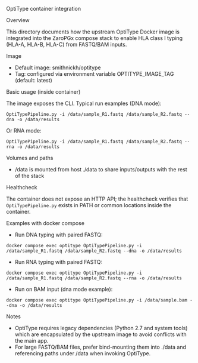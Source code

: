 OptiType container integration

Overview

This directory documents how the upstream OptiType Docker image is integrated into the ZaroPGx compose stack to enable HLA class I typing (HLA-A, HLA-B, HLA-C) from FASTQ/BAM inputs.

Image

- Default image: smithnickh/optitype
- Tag: configured via environment variable OPTITYPE_IMAGE_TAG (default: latest)

Basic usage (inside container)

The image exposes the CLI. Typical run examples (DNA mode):

```
OptiTypePipeline.py -i /data/sample_R1.fastq /data/sample_R2.fastq --dna -o /data/results
```

Or RNA mode:

```
OptiTypePipeline.py -i /data/sample_R1.fastq /data/sample_R2.fastq --rna -o /data/results
```

Volumes and paths

- /data is mounted from host ./data to share inputs/outputs with the rest of the stack

Healthcheck

The container does not expose an HTTP API; the healthcheck verifies that `OptiTypePipeline.py` exists in PATH or common locations inside the container.

Examples with docker compose

- Run DNA typing with paired FASTQ:

```
docker compose exec optitype OptiTypePipeline.py -i /data/sample_R1.fastq /data/sample_R2.fastq --dna -o /data/results
```

- Run RNA typing with paired FASTQ:

```
docker compose exec optitype OptiTypePipeline.py -i /data/sample_R1.fastq /data/sample_R2.fastq --rna -o /data/results
```

- Run on BAM input (dna mode example):

```
docker compose exec optitype OptiTypePipeline.py -i /data/sample.bam --dna -o /data/results
```

Notes

- OptiType requires legacy dependencies (Python 2.7 and system tools) which are encapsulated by the upstream image to avoid conflicts with the main app.
- For large FASTQ/BAM files, prefer bind-mounting them into ./data and referencing paths under /data when invoking OptiType.


